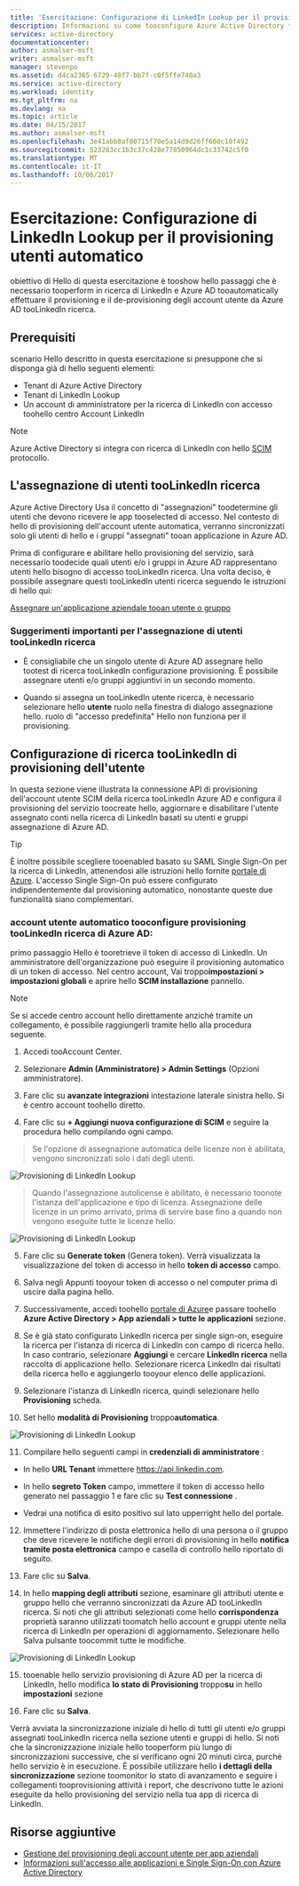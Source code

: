 ```yaml
---
title: 'Esercitazione: Configurazione di LinkedIn Lookup per il provisioning utenti automatico con Azure Active Directory | Microsoft Docs'
description: Informazioni su come tooconfigure Azure Active Directory tooautomatically il provisioning e il de-provisioning account utente di tooLinkedIn ricerca.
services: active-directory
documentationcenter: 
author: asmalser-msft
writer: asmalser-msft
manager: stevenpo
ms.assetid: d4ca2365-6729-48f7-bb7f-c0f5ffe740a3
ms.service: active-directory
ms.workload: identity
ms.tgt_pltfrm: na
ms.devlang: na
ms.topic: article
ms.date: 04/15/2017
ms.author: asmalser-msft
ms.openlocfilehash: 3e41abb8af00715f70e5a14d9d26ff600c10f492
ms.sourcegitcommit: 523283cc1b3c37c428e77850964dc1c33742c5f0
ms.translationtype: MT
ms.contentlocale: it-IT
ms.lasthandoff: 10/06/2017
---
```

# <a name="tutorial-configuring-linkedin-lookup-for-automatic-user-provisioning"></a>Esercitazione: Configurazione di LinkedIn Lookup per il provisioning utenti automatico


obiettivo di Hello di questa esercitazione è tooshow hello passaggi che è necessario tooperform in ricerca di LinkedIn e Azure AD tooautomatically effettuare il provisioning e il de-provisioning degli account utente da Azure AD tooLinkedIn ricerca. 

## <a name="prerequisites"></a>Prerequisiti

scenario Hello descritto in questa esercitazione si presuppone che si disponga già di hello seguenti elementi:

*   Tenant di Azure Active Directory
*   Tenant di LinkedIn Lookup 
*   Un account di amministratore per la ricerca di LinkedIn con accesso toohello centro Account LinkedIn

> [!NOTE]
> Azure Active Directory si integra con ricerca di LinkedIn con hello [SCIM](http://www.simplecloud.info/) protocollo.

## <a name="assigning-users-toolinkedin-lookup"></a>L'assegnazione di utenti tooLinkedIn ricerca

Azure Active Directory Usa il concetto di "assegnazioni" toodetermine gli utenti che devono ricevere le app tooselected di accesso. Nel contesto di hello di provisioning dell'account utente automatica, verranno sincronizzati solo gli utenti di hello e i gruppi "assegnati" tooan applicazione in Azure AD. 

Prima di configurare e abilitare hello provisioning del servizio, sarà necessario toodecide quali utenti e/o i gruppi in Azure AD rappresentano utenti hello bisogno di accesso tooLinkedIn ricerca. Una volta deciso, è possibile assegnare questi tooLinkedIn utenti ricerca seguendo le istruzioni di hello qui:

[Assegnare un'applicazione aziendale tooan utente o gruppo](active-directory-coreapps-assign-user-azure-portal.md)

### <a name="important-tips-for-assigning-users-toolinkedin-lookup"></a>Suggerimenti importanti per l'assegnazione di utenti tooLinkedIn ricerca

*   È consigliabile che un singolo utente di Azure AD assegnare hello tootest di ricerca tooLinkedIn configurazione provisioning. È possibile assegnare utenti e/o gruppi aggiuntivi in un secondo momento.

*   Quando si assegna un tooLinkedIn utente ricerca, è necessario selezionare hello **utente** ruolo nella finestra di dialogo assegnazione hello. ruolo di "accesso predefinita" Hello non funziona per il provisioning.


## <a name="configuring-user-provisioning-toolinkedin-lookup"></a>Configurazione di ricerca tooLinkedIn di provisioning dell'utente

In questa sezione viene illustrata la connessione API di provisioning dell'account utente SCIM della ricerca tooLinkedIn Azure AD e configura il provisioning del servizio toocreate hello, aggiornare e disabilitare l'utente assegnato conti nella ricerca di LinkedIn basati su utenti e gruppi assegnazione di Azure AD.

> [!TIP]
> È inoltre possibile scegliere tooenabled basato su SAML Single Sign-On per la ricerca di LinkedIn, attenendosi alle istruzioni hello fornite [portale di Azure](https://portal.azure.com). L'accesso Single Sign-On può essere configurato indipendentemente dal provisioning automatico, nonostante queste due funzionalità siano complementari.


### <a name="tooconfigure-automatic-user-account-provisioning-toolinkedin-lookup-in-azure-ad"></a>account utente automatico tooconfigure provisioning tooLinkedIn ricerca di Azure AD:


primo passaggio Hello è tooretrieve il token di accesso di LinkedIn. Un amministratore dell'organizzazione può eseguire il provisioning automatico di un token di accesso. Nel centro account, Vai troppo**impostazioni &gt; impostazioni globali** e aprire hello **SCIM installazione** pannello.

> [!NOTE]
> Se si accede centro account hello direttamente anziché tramite un collegamento, è possibile raggiungerli tramite hello alla procedura seguente.

1)  Accedi tooAccount Center.

2)  Selezionare **Admin (Amministratore) &gt; Admin Settings** (Opzioni amministratore).

3)  Fare clic su **avanzate integrazioni** intestazione laterale sinistra hello. Si è centro account toohello diretto.

4)  Fare clic su **+ Aggiungi nuova configurazione di SCIM** e seguire la procedura hello compilando ogni campo.

> Se l'opzione di assegnazione automatica delle licenze non è abilitata, vengono sincronizzati solo i dati degli utenti.

![Provisioning di LinkedIn Lookup](./media/active-directory-saas-linkedinlookup-provisioning-tutorial/linkedin_1.PNG)

> Quando l'assegnazione autolicense è abilitato, è necessario toonote l'istanza dell'applicazione e tipo di licenza. Assegnazione delle licenze in un primo arrivato, prima di servire base fino a quando non vengono eseguite tutte le licenze hello.

![Provisioning di LinkedIn Lookup](./media/active-directory-saas-linkedinlookup-provisioning-tutorial/linkedin_2.PNG)

5)  Fare clic su **Generate token** (Genera token). Verrà visualizzata la visualizzazione del token di accesso in hello **token di accesso** campo.

6)  Salva negli Appunti tooyour token di accesso o nel computer prima di uscire dalla pagina hello.

7) Successivamente, accedi toohello [portale di Azure](https://portal.azure.com)e passare toohello **Azure Active Directory > App aziendali > tutte le applicazioni** sezione.

8) Se è già stato configurato LinkedIn ricerca per single sign-on, eseguire la ricerca per l'istanza di ricerca di LinkedIn con campo di ricerca hello. In caso contrario, selezionare **Aggiungi** e cercare **LinkedIn ricerca** nella raccolta di applicazione hello. Selezionare ricerca LinkedIn dai risultati della ricerca hello e aggiungerlo tooyour elenco delle applicazioni.

9)  Selezionare l'istanza di LinkedIn ricerca, quindi selezionare hello **Provisioning** scheda.

10) Set hello **modalità di Provisioning** troppo**automatica**.

![Provisioning di LinkedIn Lookup](./media/active-directory-saas-linkedinlookup-provisioning-tutorial/linkedin_3.PNG)

11)  Compilare hello seguenti campi in **credenziali di amministratore** :

* In hello **URL Tenant** immettere https://api.linkedin.com.

* In hello **segreto Token** campo, immettere il token di accesso hello generato nel passaggio 1 e fare clic su **Test connessione** .

* Vedrai una notifica di esito positivo sul lato upperright hello del portale.

12) Immettere l'indirizzo di posta elettronica hello di una persona o il gruppo che deve ricevere le notifiche degli errori di provisioning in hello **notifica tramite posta elettronica** campo e casella di controllo hello riportato di seguito.

13) Fare clic su **Salva**. 

14) In hello **mapping degli attributi** sezione, esaminare gli attributi utente e gruppo hello che verranno sincronizzati da Azure AD tooLinkedIn ricerca. Si noti che gli attributi selezionati come hello **corrispondenza** proprietà saranno utilizzati toomatch hello account e gruppi utente nella ricerca di LinkedIn per operazioni di aggiornamento. Selezionare hello Salva pulsante toocommit tutte le modifiche.

![Provisioning di LinkedIn Lookup](./media/active-directory-saas-linkedinlookup-provisioning-tutorial/linkedin_4.PNG)

15) tooenable hello servizio provisioning di Azure AD per la ricerca di LinkedIn, hello modifica **lo stato di Provisioning** troppo**su** in hello **impostazioni** sezione

16) Fare clic su **Salva**. 

Verrà avviata la sincronizzazione iniziale di hello di tutti gli utenti e/o gruppi assegnati tooLinkedIn ricerca nella sezione utenti e gruppi di hello. Si noti che la sincronizzazione iniziale hello tooperform più lungo di sincronizzazioni successive, che si verificano ogni 20 minuti circa, purché hello servizio è in esecuzione. È possibile utilizzare hello **i dettagli della sincronizzazione** sezione toomonitor lo stato di avanzamento e seguire i collegamenti tooprovisioning attività i report, che descrivono tutte le azioni eseguite da hello provisioning del servizio nella tua app di ricerca di LinkedIn.


## <a name="additional-resources"></a>Risorse aggiuntive

* [Gestione del provisioning degli account utente per app aziendali](active-directory-enterprise-apps-manage-provisioning.md)
* [Informazioni sull'accesso alle applicazioni e Single Sign-On con Azure Active Directory](active-directory-appssoaccess-whatis.md)
